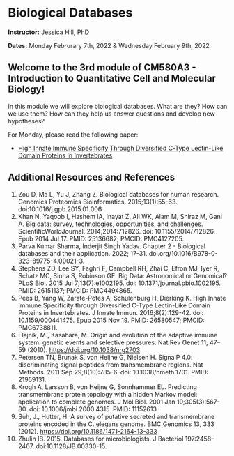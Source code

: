 # Biological Databases

**Instructor:** Jessica Hill, PhD

**Dates:** Monday Februrary 7th, 2022 & Wednesday February 9th, 2022

## Welcome to the 3rd module of CM580A3 - Introduction to Quantitative Cell and Molecular Biology! 

In this module we will explore biological databases. What are they? How can we use them? How can they help us answer questions and develop new hypotheses?  

For Monday, please read the following paper:
- [High Innate Immune Specificity Through Diversified C-Type Lectin-Like Domain Proteins In Invertebrates](https://pubmed.ncbi.nlm.nih.gov/26580547/)

## Additional Resources and References  

1. Zou D, Ma L, Yu J, Zhang Z. Biological databases for human research. Genomics Proteomics Bioinformatics. 2015;13(1):55-63. doi:10.1016/j.gpb.2015.01.006
2. Khan N, Yaqoob I, Hashem IA, Inayat Z, Ali WK, Alam M, Shiraz M, Gani A. Big data: survey, technologies, opportunities, and challenges. ScientificWorldJournal. 2014;2014:712826. doi: 10.1155/2014/712826. Epub 2014 Jul 17. PMID: 25136682; PMCID: PMC4127205.
3. Parva Kumar Sharma, Inderjit Singh Yadav. Chapter 2 - Biological databases and their application. 2022; 17-31. doi.org/10.1016/B978-0-323-89775-4.00021-3.
4. Stephens ZD, Lee SY, Faghri F, Campbell RH, Zhai C, Efron MJ, Iyer R, Schatz MC, Sinha S, Robinson GE. Big Data: Astronomical or Genomical? PLoS Biol. 2015 Jul 7;13(7):e1002195. doi: 10.1371/journal.pbio.1002195. PMID: 26151137; PMCID: PMC4494865.
5. Pees B, Yang W, Zárate-Potes A, Schulenburg H, Dierking K. High Innate Immune Specificity through Diversified C-Type Lectin-Like Domain Proteins in Invertebrates. J Innate Immun. 2016;8(2):129-42. doi: 10.1159/000441475. Epub 2015 Nov 19. PMID: 26580547; PMCID: PMC6738811.
6. Flajnik, M., Kasahara, M. Origin and evolution of the adaptive immune system: genetic events and selective pressures. Nat Rev Genet 11, 47–59 (2010). https://doi.org/10.1038/nrg2703
7. Petersen TN, Brunak S, von Heijne G, Nielsen H. SignalP 4.0: discriminating signal peptides from transmembrane regions. Nat Methods. 2011 Sep 29;8(10):785-6. doi: 10.1038/nmeth.1701. PMID: 21959131.
8. Krogh A, Larsson B, von Heijne G, Sonnhammer EL. Predicting transmembrane protein topology with a hidden Markov model: application to complete genomes. J Mol Biol. 2001 Jan 19;305(3):567-80. doi: 10.1006/jmbi.2000.4315. PMID: 11152613.
9. Suh, J., Hutter, H. A survey of putative secreted and transmembrane proteins encoded in the C. elegans genome. BMC Genomics 13, 333 (2012). https://doi.org/10.1186/1471-2164-13-333
10. Zhulin IB. 2015. Databases for microbiologists. J Bacteriol 197:2458–2467. doi:10.1128/JB.00330-15. 
